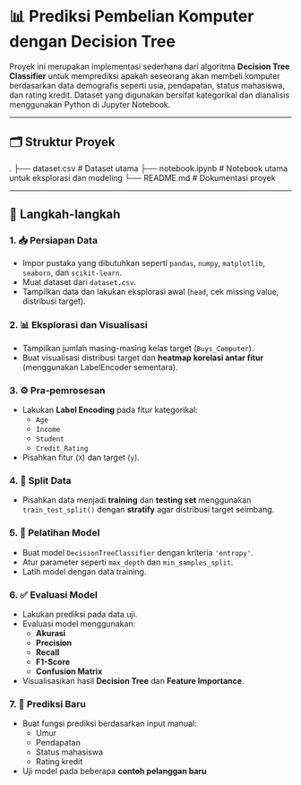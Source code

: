 # 📊 Prediksi Pembelian Komputer dengan Decision Tree

Proyek ini merupakan implementasi sederhana dari algoritma **Decision Tree Classifier** untuk memprediksi apakah seseorang akan membeli komputer berdasarkan data demografis seperti usia, pendapatan, status mahasiswa, dan rating kredit. Dataset yang digunakan bersifat kategorikal dan dianalisis menggunakan Python di Jupyter Notebook.

---

## 🗂️ Struktur Proyek
.
├── dataset.csv           # Dataset utama
├── notebook.ipynb        # Notebook utama untuk eksplorasi dan modeling
└── README.md             # Dokumentasi proyek

---

## 🚀 Langkah-langkah

### 1. 📥 Persiapan Data
- Impor pustaka yang dibutuhkan seperti `pandas`, `numpy`, `matplotlib`, `seaborn`, dan `scikit-learn`.
- Muat dataset dari `dataset.csv`.
- Tampilkan data dan lakukan eksplorasi awal (`head`, cek missing value, distribusi target).

### 2. 📊 Eksplorasi dan Visualisasi
- Tampilkan jumlah masing-masing kelas target (`Buys_Computer`).
- Buat visualisasi distribusi target dan **heatmap korelasi antar fitur** (menggunakan LabelEncoder sementara).

### 3. ⚙️ Pra-pemrosesan
- Lakukan **Label Encoding** pada fitur kategorikal:
  - `Age`
  - `Income`
  - `Student`
  - `Credit_Rating`
- Pisahkan fitur (`X`) dan target (`y`).

### 4. 🧪 Split Data
- Pisahkan data menjadi **training** dan **testing set** menggunakan `train_test_split()` dengan **stratify** agar distribusi target seimbang.

### 5. 🌳 Pelatihan Model
- Buat model `DecisionTreeClassifier` dengan kriteria `'entropy'`.
- Atur parameter seperti `max_depth` dan `min_samples_split`.
- Latih model dengan data training.

### 6. ✅ Evaluasi Model
- Lakukan prediksi pada data uji.
- Evaluasi model menggunakan:
  - **Akurasi**
  - **Precision**
  - **Recall**
  - **F1-Score**
  - **Confusion Matrix**
- Visualisasikan hasil **Decision Tree** dan **Feature Importance**.

### 7. 🤖 Prediksi Baru
- Buat fungsi prediksi berdasarkan input manual:
  - Umur
  - Pendapatan
  - Status mahasiswa
  - Rating kredit
- Uji model pada beberapa **contoh pelanggan baru**
